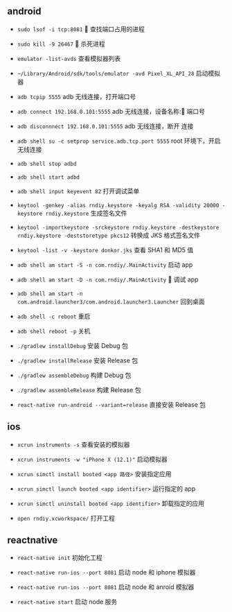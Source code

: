 ## android

- `sudo lsof -i tcp:8081`  查找端口占用的进程
- `sudo kill -9 26467`  杀死进程

- `emulator -list-avds` 查看模拟器列表
- `~/Library/Android/sdk/tools/emulator -avd Pixel_XL_API_28` 启动模拟器

- `adb tcpip 5555` adb 无线连接，打开端口号
- `adb connect 192.168.0.101:5555` adb 无线连接，设备名称: 端口号
- `adb disconnnect 192.168.0.101:5555` adb 无线连接，断开 连接

- `adb shell su -c setprop service.adb.tcp.port 5555` root 环境下，开启无线连接
- `adb shell stop adbd`
- `adb shell start adbd`

- `adb shell input keyevent 82` 打开调试菜单

- `keytool -genkey -alias rndiy.keystore -keyalg RSA -validity 20000 -keystore rndiy.keystore` 生成签名文件
- `keytool -importkeystore -srckeystore rndiy.keystore -destkeystore rndiy.keystore -deststoretype pkcs12` 转换成 JKS 格式签名文件

- `keytool -list -v -keystore donkor.jks` 查看 SHA1 和 MD5 值

- `adb shell am start -S -n com.rndiy/.MainActivity` 启动 app

- `adb shell am start -D -n com.rndiy/.MainActivity`  调试 app

- `adb shell am start -n com.android.launcher3/com.android.launcher3.Launcher` 回到桌面

- `adb shell -c reboot` 重启

- `adb shell reboot -p` 关机

- `./gradlew installDebug` 安装 Debug 包

- `./gradlew installRelease` 安装 Release 包

- `./gradlew assembleDebug` 构建 Debug 包

- `./gradlew assembleRelease` 构建 Release 包

- `react-native run-android --variant=release` 直接安装 Release 包

## ios

- `xcrun instruments -s` 查看安装的模拟器
- `xcrun instruments -w "iPhone X (12.1)"` 启动模拟器
- `xcrun simctl install booted <app 路径>` 安装指定应用
- `xcrun simctl launch booted <app identifier>` 运行指定的 app
- `xcrun simctl uninstall booted <app identifier>` 卸载指定的应用

- `open rndiy.xcworkspace/` 打开工程

## reactnative

- `react-native init` 初始化工程

- `react-native run-ios --port 8081` 启动 node 和 iphone 模拟器

- `react-native run-ios --port 8081` 启动 node 和 anroid 模拟器

- `react-native start` 启动 node 服务
